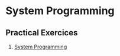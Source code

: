# System Programming

## Practical Exercices

1. [System Programming](https://github.com/Nairolf21/awesome-TB/tree/master/F2B205/TP1-ProgSystem)

